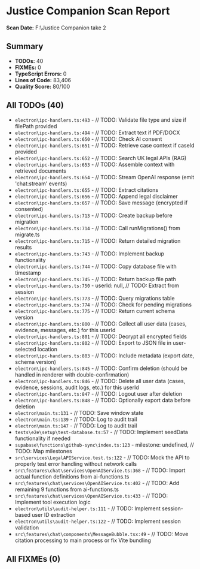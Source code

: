 # Justice Companion Scan Report

**Scan Date:** F:\Justice Companion take 2

## Summary

- **TODOs:** 40
- **FIXMEs:** 0
- **TypeScript Errors:** 0
- **Lines of Code:** 83,406
- **Quality Score:** 80/100

## All TODOs (40)

- `electron\ipc-handlers.ts:493` - // TODO: Validate file type and size if filePath provided
- `electron\ipc-handlers.ts:494` - // TODO: Extract text if PDF/DOCX
- `electron\ipc-handlers.ts:650` - // TODO: Check AI consent
- `electron\ipc-handlers.ts:651` - // TODO: Retrieve case context if caseId provided
- `electron\ipc-handlers.ts:652` - // TODO: Search UK legal APIs (RAG)
- `electron\ipc-handlers.ts:653` - // TODO: Assemble context with retrieved documents
- `electron\ipc-handlers.ts:654` - // TODO: Stream OpenAI response (emit 'chat:stream' events)
- `electron\ipc-handlers.ts:655` - // TODO: Extract citations
- `electron\ipc-handlers.ts:656` - // TODO: Append legal disclaimer
- `electron\ipc-handlers.ts:657` - // TODO: Save message (encrypted if consented)
- `electron\ipc-handlers.ts:713` - // TODO: Create backup before migration
- `electron\ipc-handlers.ts:714` - // TODO: Call runMigrations() from migrate.ts
- `electron\ipc-handlers.ts:715` - // TODO: Return detailed migration results
- `electron\ipc-handlers.ts:743` - // TODO: Implement backup functionality
- `electron\ipc-handlers.ts:744` - // TODO: Copy database file with timestamp
- `electron\ipc-handlers.ts:745` - // TODO: Return backup file path
- `electron\ipc-handlers.ts:750` - userId: null, // TODO: Extract from session
- `electron\ipc-handlers.ts:773` - // TODO: Query migrations table
- `electron\ipc-handlers.ts:774` - // TODO: Check for pending migrations
- `electron\ipc-handlers.ts:775` - // TODO: Return current schema version
- `electron\ipc-handlers.ts:800` - // TODO: Collect all user data (cases, evidence, messages, etc.) for this userId
- `electron\ipc-handlers.ts:801` - // TODO: Decrypt all encrypted fields
- `electron\ipc-handlers.ts:802` - // TODO: Export to JSON file in user-selected location
- `electron\ipc-handlers.ts:803` - // TODO: Include metadata (export date, schema version)
- `electron\ipc-handlers.ts:845` - // TODO: Confirm deletion (should be handled in renderer with double-confirmation)
- `electron\ipc-handlers.ts:846` - // TODO: Delete all user data (cases, evidence, sessions, audit logs, etc.) for this userId
- `electron\ipc-handlers.ts:847` - // TODO: Logout user after deletion
- `electron\ipc-handlers.ts:848` - // TODO: Optionally export data before deletion
- `electron\main.ts:131` - // TODO: Save window state
- `electron\main.ts:139` - // TODO: Log to audit trail
- `electron\main.ts:147` - // TODO: Log to audit trail
- `tests\e2e\setup\test-database.ts:57` - // TODO: Implement seedData functionality if needed
- `supabase\functions\github-sync\index.ts:123` - milestone: undefined, // TODO: Map milestones
- `src\services\LegalAPIService.test.ts:122` - // TODO: Mock the API to properly test error handling without network calls
- `src\features\chat\services\OpenAIService.ts:368` - // TODO: Import actual function definitions from ai-functions.ts
- `src\features\chat\services\OpenAIService.ts:402` - // TODO: Add remaining 9 functions from ai-functions.ts
- `src\features\chat\services\OpenAIService.ts:433` - // TODO: Implement tool execution logic
- `electron\utils\audit-helper.ts:111` - // TODO: Implement session-based user ID extraction
- `electron\utils\audit-helper.ts:122` - // TODO: Implement session validation
- `src\features\chat\components\MessageBubble.tsx:49` - // TODO: Move citation processing to main process or fix Vite bundling

## All FIXMEs (0)

